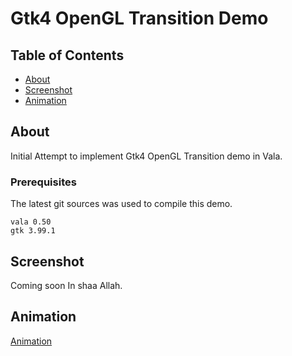 # Gtk4 OpenGL Transition Demo

## Table of Contents

- [About](#about)
- [Screenshot](#screenshot)
- [Animation](#animation)

## About <a name = "about"></a>

Initial Attempt to implement Gtk4 OpenGL Transition demo in Vala.

### Prerequisites

The latest git sources was used to compile this demo.

```
vala 0.50
gtk 3.99.1
```

## Screenshot <a name = "screenshot"></a>

Coming soon In shaa Allah.

## Animation <a name = "animation"></a>

[Animation](https://github.com/aeldemery/gtk4_opengl_transition/blob/master/Peek%201.gif)
